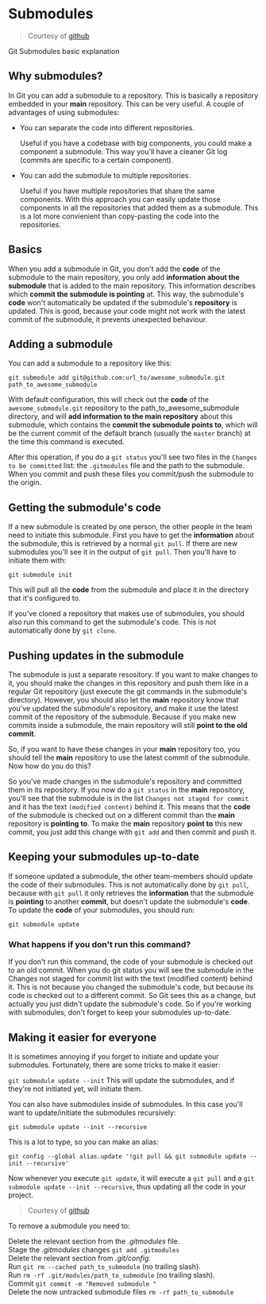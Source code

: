 # Submodules

> Courtesy of [github](https://gist.github.com/gitaarik/8735255)

Git Submodules basic explanation

## Why submodules?

In Git you can add a submodule to a repository. This is basically a repository embedded in your **main** repository. This can be very useful. A couple of advantages of using submodules:

* You can separate the code into different repositories.

    Useful if you have a codebase with big components, you could make a component a submodule. This way you'll have a cleaner Git log (commits are specific to a certain component).

* You can add the submodule to multiple repositories.

    Useful if you have multiple repositories that share the same components. With this approach you can easily update those components in all the repositories that added them as a submodule. This is a lot more convienient than copy-pasting the code into the repositories.

## Basics
When you add a submodule in Git, you don't add the **code** of the submodule to the main repository, you only add **information about the submodule** that is added to the main repository. This information describes which **commit the submodule is pointing** at. This way, the submodule's **code** won't automatically be updated if the submodule's **repository** is updated. This is good, because your code might not work with the latest commit of the submodule, it prevents unexpected behaviour.

## Adding a submodule
You can add a submodule to a repository like this:

```git submodule add git@github.com:url_to/awesome_submodule.git path_to_awesome_submodule```

With default configuration, this will check out the **code** of the ```awesome_submodule.git``` repository to the path_to_awesome_submodule directory, and will **add information to the main repository** about this submodule, which contains the **commit the submodule points to**, which will be the current commit of the default branch (usually the ```master``` branch) at the time this command is executed.

After this operation, if you do a ```git status``` you'll see two files in the ```Changes to be committed``` list: the ```.gitmodules``` file and the path to the submodule. When you commit and push these files you commit/push the submodule to the origin.

## Getting the submodule's code
If a new submodule is created by one person, the other people in the team need to initiate this submodule. First you have to get the **information** about the submodule, this is retrieved by a normal ```git pull```. If there are new submodules you'll see it in the output of ```git pull```. Then you'll have to initiate them with:

```git submodule init```

This will pull all the **code** from the submodule and place it in the directory that it's configured to.

If you've cloned a repository that makes use of submodules, you should also run this command to get the submodule's code. This is not automatically done by ```git clone```.

## Pushing updates in the submodule
The submodule is just a separate resository. If you want to make changes to it, you should make the changes in this repository and push them like in a regular Git repository (just execute the git commands in the submodule's directory). However, you should also let the **main** repository know that you've updated the submodule's repository, and make it use the latest commit of the repository of the submodule. Because if you make new commits inside a submodule, the main repository will still **point to the old commit**.

So, if you want to have these changes in your **main** repository too, you should tell the **main** repository to use the latest commit of the submodule. Now how do you do this?

So you've made changes in the submodule's repository and committed them in its repository. If you now do a ```git status``` in the **main** repository, you'll see that the submodule is in the list ```Changes not staged for commit``` and it has the text ```(modified content)``` behind it. This means that the **code** of the submodule is checked out on a different commit than the **main** repository is **pointing to**. To make the **main** repository **point to** this new commit, you just add this change with ```git add``` and then commit and push it.

## Keeping your submodules up-to-date
If someone updated a submodule, the other team-members should update the code of their submodules. This is not automatically done by ```git pull```, because with ```git pull``` it only retrieves the **information** that the submodule is **pointing** to another **commit**, but doesn't update the submodule's **code**. To update the **code** of your submodules, you should run:

```git submodule update```

### What happens if you don't run this command?
If you don't run this command, the code of your submodule is checked out to an old commit. When you do git status you will see the submodule in the Changes not staged for commit list with the text (modified content) behind it. This is not because you changed the submodule's code, but because its code is checked out to a different commit. So Git sees this as a change, but actually you just didn't update the submodule's code. So if you're working with submodules, don't forget to keep your submodules up-to-date.

## Making it easier for everyone
It is sometimes annoying if you forget to initiate and update your submodules. Fortunately, there are some tricks to make it easier:

```git submodule update --init```
This will update the submodules, and if they're not initiated yet, will initiate them.

You can also have submodules inside of submodules. In this case you'll want to update/initiate the submodules recursively:

```git submodule update --init --recursive```

This is a lot to type, so you can make an alias:

```git config --global alias.update '!git pull && git submodule update --init --recursive'```

Now whenever you execute ```git update```, it will execute a ```git pull``` and a ```git submodule update --init --recursive```, thus updating all the code in your project.

> Courtesy of [github](https://gist.github.com/myusuf3/7f645819ded92bda6677)

To remove a submodule you need to:

Delete the relevant section from the *.gitmodules* file.  
Stage the *.gitmodules* changes ```git add .gitmodules```  
Delete the relevant section from *.git/config*.  
Run ```git rm --cached path_to_submodule``` (no trailing slash).  
Run ```rm -rf .git/modules/path_to_submodule``` (no trailing slash).  
Commit ```git commit -m "Removed submodule "```  
Delete the now untracked submodule files ```rm -rf path_to_submodule```  